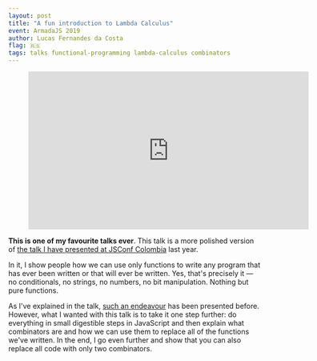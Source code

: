 ```yaml
---
layout: post
title: "A fun introduction to Lambda Calculus"
event: ArmadaJS 2019
author: Lucas Fernandes da Costa
flag: 🇷🇸
tags: talks functional-programming lambda-calculus combinators
---
```


<div class="video">
    <figure>
      <iframe width="560" height="315" src="https://www.youtube.com/embed/Dh5Gf2rkmVg" frameborder="0" allowfullscreen></iframe>
    </figure>
</div>

**This is one of my favourite talks ever**. This talk is a more polished version of [the talk I have presented at JSConf Colombia](/talks/2018-11-17-There-is-a-bluebird-in-my-talk.html) last year.

In it, I show people how we can use only functions to write any program that has ever been written or that will ever be written. Yes, that's precisely it — no conditionals, no strings, no numbers, no bit manipulation. Nothing but pure functions.

As I've explained in the talk, [such an endeavour](https://github.com/tomstuart/nothing) has been presented before. However, what I wanted with this talk is to take it one step further: do everything in small digestible steps in JavaScript and then explain what combinators are and how we can use them to replace all of the functions we've written. In the end, I go even further and show that you can also replace all code with only two combinators.
